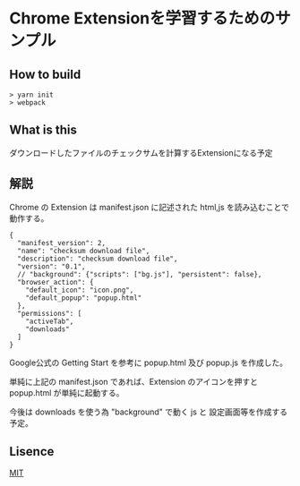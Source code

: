 # Chrome Extensionを学習するためのサンプル

## How to build

```
> yarn init
> webpack
```

## What is this
ダウンロードしたファイルのチェックサムを計算するExtensionになる予定


## 解説
Chrome の Extension は manifest.json に記述された html,js を読み込むことで動作する。


```
{
  "manifest_version": 2,
  "name": "checksum download file",
  "description": "checksum download file",
  "version": "0.1",
  // "background": {"scripts": ["bg.js"], "persistent": false},
  "browser_action": {
    "default_icon": "icon.png",
    "default_popup": "popup.html"
  },
  "permissions": [
    "activeTab",
    "downloads"
  ]
}
```

Google公式の Getting Start を参考に
popup.html 及び popup.js を作成した。

単純に上記の manifest.json であれば、Extension のアイコンを押すと
popup.html が単純に起動する。

今後は downloads を使う為 "background" で動く js と
設定画面等を作成する予定。

## Lisence
[MIT](https://spdx.org/licenses/MIT)